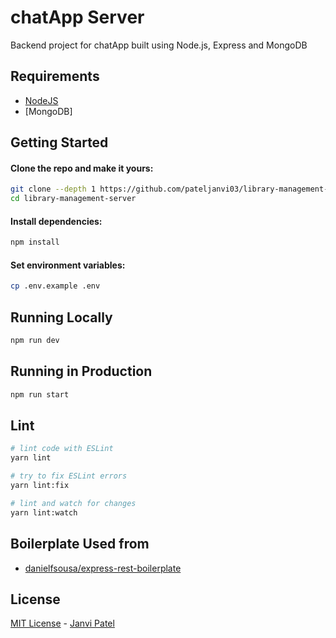 # chatApp Server

Backend project for chatApp built using Node.js, Express and MongoDB

## Requirements

- [NodeJS](https://nodejs.org/en/download/current/)
- [MongoDB]

## Getting Started

#### Clone the repo and make it yours:

```bash
git clone --depth 1 https://github.com/pateljanvi03/library-management-server
cd library-management-server
```

#### Install dependencies:

```bash
npm install
```

#### Set environment variables:

```bash
cp .env.example .env
```

## Running Locally

```bash
npm run dev
```

## Running in Production

```bash
npm run start
```

## Lint

```bash
# lint code with ESLint
yarn lint

# try to fix ESLint errors
yarn lint:fix

# lint and watch for changes
yarn lint:watch
```

## Boilerplate Used from

- [danielfsousa/express-rest-boilerplate](https://github.com/danielfsousa/express-rest-boilerplate)

## License

[MIT License](README.md) - [Janvi Patel](https://github.com/pateljanvi03)
